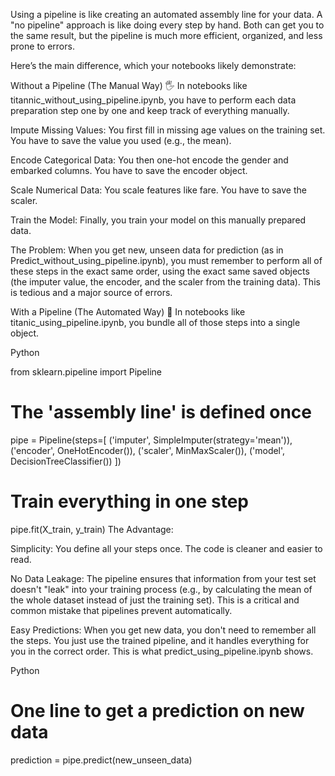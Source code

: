 Using a pipeline is like creating an automated assembly line for your data. A "no pipeline" approach is like doing every step by hand. Both can get you to the same result, but the pipeline is much more efficient, organized, and less prone to errors.

Here’s the main difference, which your notebooks likely demonstrate:

Without a Pipeline (The Manual Way) 🖐️
In notebooks like titannic_without_using_pipeline.ipynb, you have to perform each data preparation step one by one and keep track of everything manually.

Impute Missing Values: You first fill in missing age values on the training set. You have to save the value you used (e.g., the mean).

Encode Categorical Data: You then one-hot encode the gender and embarked columns. You have to save the encoder object.

Scale Numerical Data: You scale features like fare. You have to save the scaler.

Train the Model: Finally, you train your model on this manually prepared data.

The Problem: When you get new, unseen data for prediction (as in Predict_without_using_pipeline.ipynb), you must remember to perform all of these steps in the exact same order, using the exact same saved objects (the imputer value, the encoder, and the scaler from the training data). This is tedious and a major source of errors.

With a Pipeline (The Automated Way) 🤖
In notebooks like titanic_using_pipeline.ipynb, you bundle all of those steps into a single object.

Python

from sklearn.pipeline import Pipeline

# The 'assembly line' is defined once
pipe = Pipeline(steps=[
    ('imputer', SimpleImputer(strategy='mean')),
    ('encoder', OneHotEncoder()),
    ('scaler', MinMaxScaler()),
    ('model', DecisionTreeClassifier())
])

# Train everything in one step
pipe.fit(X_train, y_train)
The Advantage:

Simplicity: You define all your steps once. The code is cleaner and easier to read.

No Data Leakage: The pipeline ensures that information from your test set doesn't "leak" into your training process (e.g., by calculating the mean of the whole dataset instead of just the training set). This is a critical and common mistake that pipelines prevent automatically.

Easy Predictions: When you get new data, you don't need to remember all the steps. You just use the trained pipeline, and it handles everything for you in the correct order. This is what predict_using_pipeline.ipynb shows.

Python

# One line to get a prediction on new data
prediction = pipe.predict(new_unseen_data)
